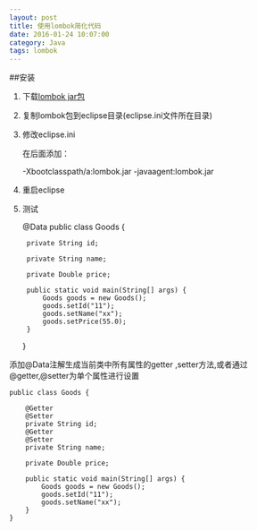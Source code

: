 ```yaml
---
layout: post
title: 使用lombok简化代码
date: 2016-01-24 10:07:00
category: Java
tags: lombok
---
```


##安装

1. 下载[lombok jar包](https://projectlombok.org/downloads/lombok.jar)

2. 复制lombok包到eclipse目录(eclipse.ini文件所在目录)

3. 修改eclipse.ini
	
	在后面添加：

	-Xbootclasspath/a:lombok.jar
	-javaagent:lombok.jar

4.  重启eclipse

5. 测试

	@Data
	public class Goods {
	
	    private String id;
	
	    private String name;
	
	    private Double price;
	
	    public static void main(String[] args) {
	        Goods goods = new Goods();
	        goods.setId("11");
	        goods.setName("xx");
	        goods.setPrice(55.0);
	    }
	}

添加@Data注解生成当前类中所有属性的getter ,setter方法,或者通过@getter,@setter为单个属性进行设置

	public class Goods {
	
	    @Getter
	    @Setter
	    private String id;
	    @Getter
	    @Setter
	    private String name;
	
	    private Double price;
	
	    public static void main(String[] args) {
	        Goods goods = new Goods();
	        goods.setId("11");
	        goods.setName("xx");
	    }
	}

